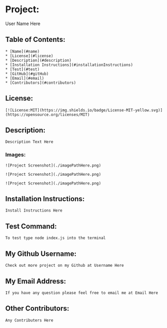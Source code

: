 
  # Project:
   User Name Here

## Table of Contents: 
    * [Name](#name)
    * [License](#license)
    * [Description](#description)
    * [Installation Instructions](#installationInstructions)
    * [Test](#test)
    * [GitHub](#gitHub)
    * [Email](#email)
    * [Contributors](#contributors)

## License:
    [![License:MIT](https://img.shields.io/badge/License-MIT-yellow.svg)](https://opensource.org/licenses/MIT)

## Description:
    Description Text Here

### Images:
    ![Project Screenshot](./imagePathHere.png)

    ![Project Screenshot](./imagePathHere.png)

    ![Project Screenshot](./imagePathHere.png)

## Installation Instructions: 
    Install Instructions Here

## Test Command: 
    To test type node index.js into the terminal

## My Github Username: 
    Check out more project on my Github at Username Here

## My Email Address:
    If you have any question please feel free to email me at Email Here

## Other Contributors:
    Any Contributers Here
